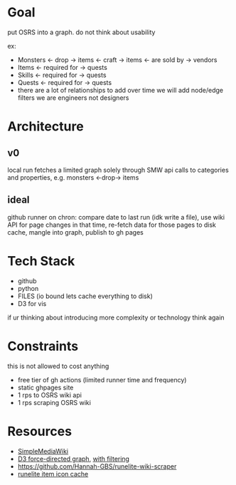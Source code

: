 
# Goal

put OSRS into a graph.  do not think about usability

ex:
- Monsters <- drop -> items <- craft -> items <- are sold by -> vendors 
- Items <- required for -> quests 
- Skills <- required for -> quests 
- Quests <- required for -> quests
- there are a lot of relationships to add over time we will add node/edge filters we are engineers not designers

# Architecture

## v0

local run fetches a limited graph solely through SMW api calls to categories and properties, e.g. monsters <-drop-> items

## ideal

github runner on chron: compare date to last run (idk write a file), use wiki API for page changes in that time, re-fetch data for those pages to disk cache, mangle into graph, publish to gh pages

# Tech Stack

- github
- python
- FILES (io bound lets cache everything to disk)
- D3 for vis

if ur thinking about introducing more complexity or technology think again

# Constraints
this is not allowed to cost anything

- free tier of gh actions (limited runner time and frequency)
- static ghpages site 
- 1 rps to OSRS wiki api
- 1 rps scraping OSRS wiki

# Resources

- [SimpleMediaWiki](https://runescape.wiki/w/User:Gaz_Lloyd/smw_api#OSRSW)
- [D3 force-directed graph](https://observablehq.com/@d3/force-directed-graph/2), [with filtering](https://gist.github.com/colbenkharrl/dcb5590173931bb594e195020aaa959d)
- <a>https://github.com/Hannah-GBS/runelite-wiki-scraper</a>
- [runelite item icon cache](https://github.com/runelite/static.runelite.net/tree/gh-pages/cache/item/icon)

